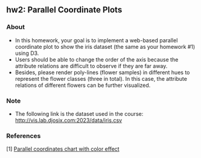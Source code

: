 ## hw2: Parallel Coordinate Plots

### About
* In this homework, your goal is to implement a web-based parallel coordinate plot to show the iris dataset (the same as your homework #1) using D3. 
* Users should be able to change the order of the axis because the attribute relations are difficult to observe if they are far away. 
* Besides, please render poly-lines (flower samples) in different hues to represent the flower classes (three in total). In this case, the attribute relations of different flowers can be further visualized.

### Note
* The following link is the dataset used in the course: http://vis.lab.djosix.com:2023/data/iris.csv

### References
[1] [Parallel coordinates chart with color effect](https://d3-graph-gallery.com/graph/parallel_custom.html)